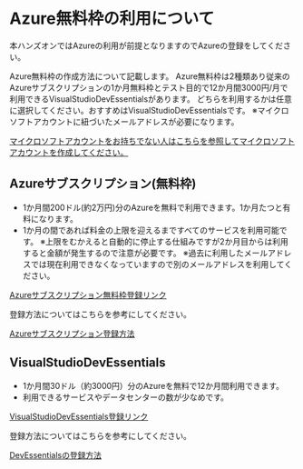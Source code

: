 # Azure無料枠の利用について

本ハンズオンではAzureの利用が前提となりますのでAzureの登録をしてください。

Azure無料枠の作成方法について記載します。
Azure無料枠は2種類あり従来のAzureサブスクリプションの1か月無料枠とテスト目的で12か月間3000円/月で利用できるVisualStudioDevEssentialsがあります。
どちらを利用するかは任意に選択してください。おすすめはVisualStudioDevEssentialsです。
※マイクロソフトアカウントに紐づいたメールアドレスが必要になります。

[マイクロソフトアカウントをお持ちでない人はこちらを参照してマイクロソフトアカウントを作成してください。](https://www.microsoft.com/ja-jp/msaccount/signup/default.aspx)

## Azureサブスクリプション(無料枠)
* 1か月間200ドル(約2万円)分のAzureを無料で利用できます。1か月たつと有料になります。
* 1か月の間であれば料金の上限を迎えるまですべてのサービスを利用可能です。
※上限をむかえると自動的に停止する仕組みですが2か月目からは利用すると金額が発生するので注意が必要です。
※過去に利用したメールアドレスでは現在利用できなくなっていますので別のメールアドレスを利用してください。

[Azureサブスクリプション無料枠登録リンク](https://azure.microsoft.com/ja-jp/free/)

登録方法についてはこちらを参考にしてください。

[Azureサブスクリプション登録方法](https://tech-blog.cloud-config.jp/2015/03/27/establishment-of-the-sub-chestnut-microsoftazuresubscription/)


## VisualStudioDevEssentials
* 1か月間30ドル（約3000円）分のAzureを無料で12か月間利用できます。
* 利用できるサービスやデータセンターの数が少なめです。

[VisualStudioDevEssentials登録リンク](https://azure.microsoft.com/ja-jp/pricing/member-offers/vs-dev-essentials/)

登録方法についてはこちらを参考にしてください。

[DevEssentialsの登録方法](https://www.slideshare.net/ayatokura/visual-studio-dev-essential201611)
